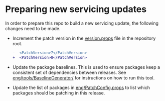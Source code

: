 Preparing new servicing updates
===============================

In order to prepare this repo to build a new servicing update, the following changes need to be made.

* Increment the patch version in the [version.props](/version.props) file in the repository root.

    ```diff
    -  <PatchVersion>7</PatchVersion>
    +  <PatchVersion>8</PatchVersion>
    ```

* Update the package baselines. This is used to ensure packages keep a consistent set of dependencies between releases.
  See [eng/tools/BaselineGenerator/](/eng/tools/BaselineGenerator/README.md) for instructions on how to run this tool.

* Update the list of packages in [eng/PatchConfig.props](/eng/PatchConfig.props) to list which packages should be patching in this release.
